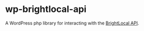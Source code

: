 # wp-brightlocal-api
A WordPress php library for interacting with the [BrightLocal API](http://apidocs.brightlocal.com/).
